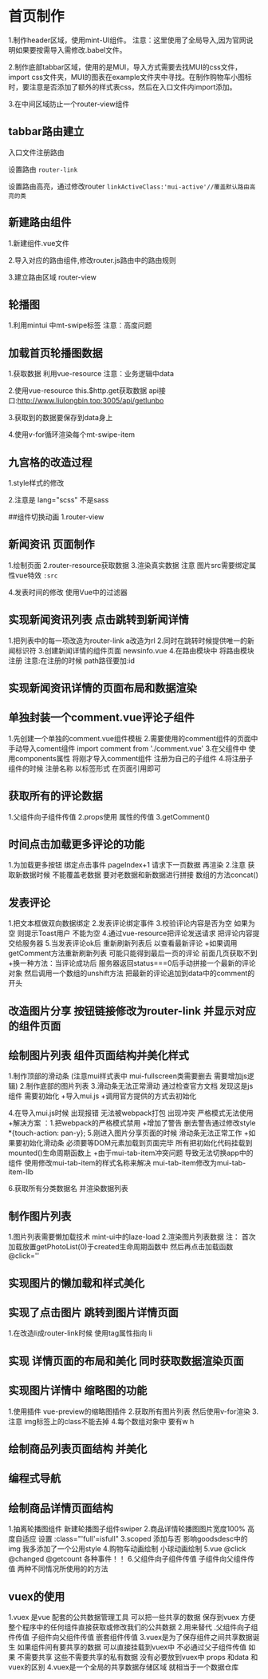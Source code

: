 # 首页制作
1.制作header区域，使用mint-UI组件。
    注意：这里使用了全局导入,因为官网说明如果要按需导入需修改.babel文件。

2.制作底部tabbar区域，使用的是MUI，导入方式需要去找MUI的css文件，import css文件夹，MUI的图表在example文件夹中寻找。在制作购物车小图标时，要注意是否添加了额外的样式表css，然后在入口文件内import添加。


3.在中间区域防止一个router-view组件

## tabbar路由建立
入口文件注册路由 

设置路由 `router-link`

设置路由高亮，通过修改router
`linkActiveClass:'mui-active'//覆盖默认路由高亮的类`

## 新建路由组件
1.新建组件.vue文件

2.导入对应的路由组件,修改router.js路由中的路由规则

3.建立路由区域 router-view


## 轮播图
1.利用mintui 中mt-swipe标签 注意：高度问题

## 加载首页轮播图数据
1.获取数据 利用vue-resource 注意：业务逻辑中data

2.使用vue-resource this.$http.get获取数据 api接口:http://www.liulongbin.top:3005/api/getlunbo

3.获取到的数据要保存到data身上

4.使用v-for循环渲染每个mt-swipe-item

## 九宫格的改造过程
1.style样式的修改

2.注意是 lang="scss" 不是sass 

##组件切换动画
1.router-view


## 新闻资讯 页面制作
1.绘制页面
2.router-resource获取数据
3.渲染真实数据  注意 图片src需要绑定属性vue特效   `:src`

4.发表时间的修改 使用Vue中的过滤器


## 实现新闻资讯列表 点击跳转到新闻详情
1.把列表中的每一项改造为router-link a改造为rl
2.同时在跳转时候提供唯一的新闻标识符
3.创建新闻详情的组件页面 newsinfo.vue
4.在路由模块中 将路由模块注册 注意:在注册的时候 path路径要加:id


## 实现新闻资讯详情的页面布局和数据渲染


## 单独封装一个comment.vue评论子组件
1.先创建一个单独的comment.vue组件模板
2.需要使用的comment组件的页面中 手动导入coment组件
import comment from './comment.vue'
3.在父组件中 使用components属性  将刚才导入comment组件 注册为自己的子组件
4.将注册子组件的时候 注册名称 以标签形式  在页面引用即可



## 获取所有的评论数据
1.父组件向子组件传值
2.props使用 属性的传值
3.getComment()

## 时间点击加载更多评论的功能
1.为加载更多按钮 绑定点击事件 pageIndex+1 请求下一页数据 再渲染
2.注意 获取新数据时候 不能覆盖老数据 要对老数据和新数据进行拼接 
数组的方法concat()

## 发表评论
1.把文本框做双向数据绑定
2.发表评论绑定事件
3.校验评论内容是否为空 如果为空 则提示Toast用户 不能为空
4.通过vue-resource把评论发送请求 把评论内容提交给服务器
5.当发表评论ok后 重新刷新列表后 以查看最新评论
+如果调用getComment方法重新刷新列表 可能只能得到最后一页的评论 前面几页获取不到
+换一种方法：当评论成功后 服务器返回status===0后手动拼接一个最新的评论对象 然后调用一个数组的unshift方法 把最新的评论追加到data中的comment的开头 


## 改造图片分享 按钮链接修改为router-link 并显示对应的组件页面

## 绘制图片列表 组件页面结构并美化样式
1.制作顶部的滑动条 (注意mui样式表中 mui-fullscreen类需要删去 需要增加js逻辑)
2.制作底部的图片列表
3.滑动条无法正常滑动  通过检查官方文档 发现这是js组件 需要初始化
+导入mui.js
+调用官方提供的方式去初始化

4.在导入mui.js时候 出现报错 无法被webpack打包 出现冲突 严格模式无法使用
+解决方案 ：1.把webpack的严格模式禁用 
+增加了警告 删去警告通过修改style *{touch-action: pan-y};
5.刚进入图片分享页面的时候 滑动条无法正常工作 
+如果要初始化滑动条 必须要等DOM元素加载到页面完毕 所有把初始化代码挂载到mounted()生命周期函数上
+由于mui-tab-item冲突问题 导致无法切换app中的组件 使用修改mui-tab-item的样式名称来解决 mui-tab-item修改为mui-tab-item-llb

6.获取所有分类数据名 并渲染数据列表


## 制作图片列表
1.图片列表需要懒加载技术 mint-ui中的laze-load
2.渲染图片列表数据
注： 首次加载放置getPhotoList(0)于created生命周期函数中
然后再点击加载函数@click=''

## 实现图片的懒加载和样式美化

## 实现了点击图片 跳转到图片详情页面
1.在改造li成router-link时候 使用tag属性指向 li

## 实现 详情页面的布局和美化 同时获取数据渲染页面


## 实现图片详情中 缩略图的功能
1.使用插件 vue-preview的缩略图插件
2.获取所有图片列表 然后使用v-for渲染
3.注意 img标签上的class不能去掉
4.每个数组对象中 要有w h


## 绘制商品列表页面结构 并美化


## 编程式导航

## 绘制商品详情页面结构
1.抽离轮播图组件 新建轮播图子组件swiper
2.商品详情轮播图图片宽度100% 高度自适应 设置 :class="'full'=isfull"
3.scoped 添加与否 影响goodsdesc中的img  我多添加了一个公用style
4.购物车动画绘制  小球动画绘制
5.vue  @click @changed @getcount 各种事件！！ 
6.父组件向子组件传值  子组件向父组件传值 两种不同情况所使用的的方法

## vuex的使用
1.vuex 是vue 配套的公共数据管理工具 可以把一些共享的数据 保存到vuex 方便整个程序中的任何组件直接获取或修改我们的公共数据
2.用来替代 .父组件向子组件传值  子组件向父组件传值  嵌套组件传值
3.vuex是为了保存组件之间共享数据诞生 如果组件间有要共享的数据 可以直接挂载到vuex中 不必通过父子组件传值 如果
不需要共享 这些不需要共享的私有数据 没有必要放到vuex中
props 和data  和vuex的区别
4.vuex是一个全局的共享数据存储区域 就相当于一个数据仓库
